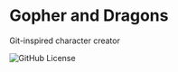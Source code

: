 # Gopher and Dragons

Git-inspired character creator


![GitHub License](https://img.shields.io/github/license/matteo-gildone/gnd-cli)